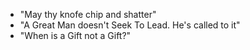 * "May thy knofe chip and shatter"
* "A Great Man doesn't Seek To Lead. He's called to it"
* "When is a Gift not a Gift?"

